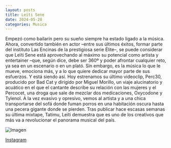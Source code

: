 ```yaml
---
layout: posts
title: Leïti Sene
date: 2024-05-28
categories: Musica
---
```


Empezó como bailarín pero su sueño siempre ha estado ligado a la música. Ahora, convertido también en actor –entre sus últimos éxitos, formar parte del instituto Las Encinas de la prestigiosa serie Élite–, se puede considerar que Leïti Sene está aprovechando al máximo su potencial como artista y entertainer –que, según dice, debe ser 360º y poder afrontar cualquier reto, ya sea en un escenario o en un plató.
Sin embargo, es la música lo que le mueve, emociona más, y a lo que quiere dedicar mayor parte de sus esfuerzos. Y está siendo así. Hoy estrenamos su último videoclip, Perc30, producido por Bad Cat y dirigido por Miguel Morillo, un viaje alucinatorio y acuático en el que el cantante describe su relación con las mujeres y el Percocet, una droga que sale de mezclar dos medicaciones, Oxycodone y Tylenol. A la vez evasivo y opresivo, vemos al artista y a una chica transportarse del sofá donde fuman porros en una habitación oscura hasta una pecera gigante donde se pierden. Tras publicar hace escasas semanas su última mixtape, Tatimu, Leïti demuestra que es uno de los creativos que más va a revolucionar el panorama musical del país.

![Imagen](https://good2b.es/wp-content/uploads/2020/11/leitisene_aleixbarau2-683x1024.jpg)

[Instagram](https://www.instagram.com/leitisene/)
